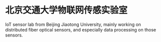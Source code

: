 # 北京交通大学物联网传感实验室
IoT sensor lab from Beijing Jiaotong University, mainly working on distributed fiber optical sensors, and especially data processing on those sensors.
